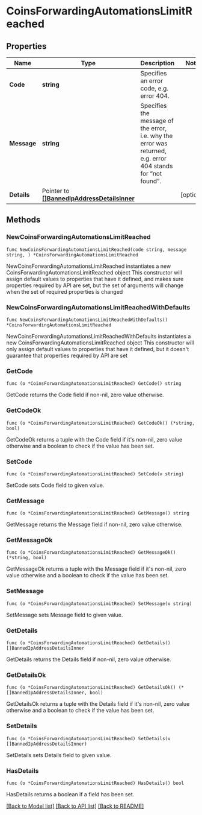 # CoinsForwardingAutomationsLimitReached

## Properties

Name | Type | Description | Notes
------------ | ------------- | ------------- | -------------
**Code** | **string** | Specifies an error code, e.g. error 404. | 
**Message** | **string** | Specifies the message of the error, i.e. why the error was returned, e.g. error 404 stands for “not found”. | 
**Details** | Pointer to [**[]BannedIpAddressDetailsInner**](BannedIpAddressDetailsInner.md) |  | [optional] 

## Methods

### NewCoinsForwardingAutomationsLimitReached

`func NewCoinsForwardingAutomationsLimitReached(code string, message string, ) *CoinsForwardingAutomationsLimitReached`

NewCoinsForwardingAutomationsLimitReached instantiates a new CoinsForwardingAutomationsLimitReached object
This constructor will assign default values to properties that have it defined,
and makes sure properties required by API are set, but the set of arguments
will change when the set of required properties is changed

### NewCoinsForwardingAutomationsLimitReachedWithDefaults

`func NewCoinsForwardingAutomationsLimitReachedWithDefaults() *CoinsForwardingAutomationsLimitReached`

NewCoinsForwardingAutomationsLimitReachedWithDefaults instantiates a new CoinsForwardingAutomationsLimitReached object
This constructor will only assign default values to properties that have it defined,
but it doesn't guarantee that properties required by API are set

### GetCode

`func (o *CoinsForwardingAutomationsLimitReached) GetCode() string`

GetCode returns the Code field if non-nil, zero value otherwise.

### GetCodeOk

`func (o *CoinsForwardingAutomationsLimitReached) GetCodeOk() (*string, bool)`

GetCodeOk returns a tuple with the Code field if it's non-nil, zero value otherwise
and a boolean to check if the value has been set.

### SetCode

`func (o *CoinsForwardingAutomationsLimitReached) SetCode(v string)`

SetCode sets Code field to given value.


### GetMessage

`func (o *CoinsForwardingAutomationsLimitReached) GetMessage() string`

GetMessage returns the Message field if non-nil, zero value otherwise.

### GetMessageOk

`func (o *CoinsForwardingAutomationsLimitReached) GetMessageOk() (*string, bool)`

GetMessageOk returns a tuple with the Message field if it's non-nil, zero value otherwise
and a boolean to check if the value has been set.

### SetMessage

`func (o *CoinsForwardingAutomationsLimitReached) SetMessage(v string)`

SetMessage sets Message field to given value.


### GetDetails

`func (o *CoinsForwardingAutomationsLimitReached) GetDetails() []BannedIpAddressDetailsInner`

GetDetails returns the Details field if non-nil, zero value otherwise.

### GetDetailsOk

`func (o *CoinsForwardingAutomationsLimitReached) GetDetailsOk() (*[]BannedIpAddressDetailsInner, bool)`

GetDetailsOk returns a tuple with the Details field if it's non-nil, zero value otherwise
and a boolean to check if the value has been set.

### SetDetails

`func (o *CoinsForwardingAutomationsLimitReached) SetDetails(v []BannedIpAddressDetailsInner)`

SetDetails sets Details field to given value.

### HasDetails

`func (o *CoinsForwardingAutomationsLimitReached) HasDetails() bool`

HasDetails returns a boolean if a field has been set.


[[Back to Model list]](../README.md#documentation-for-models) [[Back to API list]](../README.md#documentation-for-api-endpoints) [[Back to README]](../README.md)


